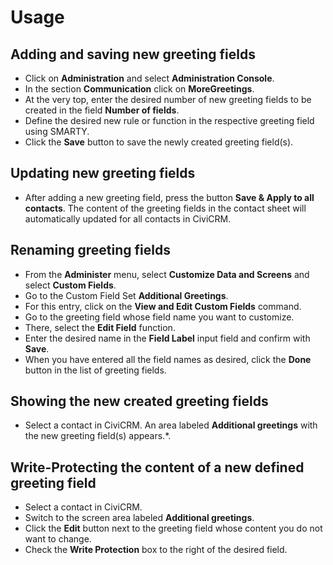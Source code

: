 # Usage

## Adding and saving new greeting fields

- Click on **Administration** and select **Administration Console**.
- In the section **Communication** click on **MoreGreetings**.
- At the very top, enter the desired number of new greeting fields to be created in the field **Number of fields**.
- Define the desired new rule or function in the respective greeting field using SMARTY.
- Click the **Save** button to save the newly created greeting field(s).

## Updating new greeting fields

- After adding a new greeting field, press the button **Save & Apply to all contacts**.
The content of the greeting fields in the contact sheet will automatically updated for all contacts in CiviCRM.

## Renaming greeting fields

- From the **Administer** menu, select **Customize Data and Screens** and select **Custom Fields**.
- Go to the Custom Field Set **Additional Greetings**.
- For this entry, click on the **View and Edit Custom Fields** command.
- Go to the greeting field whose field name you want to customize.
- There, select the **Edit Field** function.
- Enter the desired name in the **Field Label** input field and confirm with **Save**.
- When you have entered all the field names as desired, click the **Done** button in the list of greeting fields.

## Showing the new created greeting fields
- Select a contact in CiviCRM.
An area labeled **Additional greetings** with the new greeting field(s) appears.*.

## Write-Protecting the content of a new defined greeting field
- Select a contact in CiviCRM.
- Switch to the screen area labeled **Additional greetings**.
- Click the **Edit** button next to the greeting field whose content you do not want to change.
- Check the **Write Protection** box to the right of the desired field.
